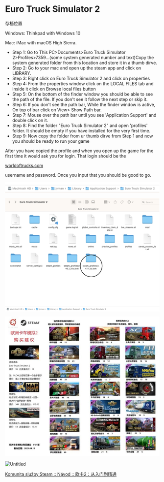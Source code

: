 # Euro Truck Simulator 2

存档位置

Windows: Thinkpad with Windows 10

Mac: iMac with macOS High Sierra.

- Step 1: Go to This PC>Documents>Euro Truck Simulator 2>Profiles>7359...(some system generated number and text)Copy the system generated folder from this location and store it in a thumb dirve.
- Step 2: Go to your mac and open up the steam app and click on LIBRARY.
- Step 3: Right click on Euro Truck Simulator 2 and click on properties
- Step 4: From the properties window click on the LOCAL FILES tab and inside it click on Browse local files button
- Step 5: On the bottom of the finder window you should be able to see the path of the file. If you don't see it follow the next step or skip it.
- Step 6: If you don't see the path bar, While the finder window is active, On top of bar click on View> Show Path bar.
- Step 7: Mouse over the path bar until you see 'Application Support' and double click on it.
- Step 8: Find the folder "Euro Truck Simulator 2" and open 'profiles' folder. It should be empty if you have installed for the very first time.
- Step 9: Now copy the folder from ur thumb dirve from Step 1 and now you should be ready to run your game

After you have copied the profile and when you open up the game for the first time it would ask you for login. That login should be the

[worldoftrucks.com](https://steamcommunity.com/linkfilter/?url=http://worldoftrucks.com)

username and password. Once you input that you should be good to go.

![Untitled](Euro%20Truck%20Simulator%202%2076defb1eb6134941ba5c51ff3b7b8e0a/Untitled.png)

![Screenshot 2023-04-14 at 11.37.04.png](Euro%20Truck%20Simulator%202%2076defb1eb6134941ba5c51ff3b7b8e0a/Screenshot_2023-04-14_at_11.37.04.png)

![Untitled](Euro%20Truck%20Simulator%202%2076defb1eb6134941ba5c51ff3b7b8e0a/Untitled%201.png)

![Untitled](Euro%20Truck%20Simulator%202%2076defb1eb6134941ba5c51ff3b7b8e0a/Untitled%202.png)

[Komunita služby Steam :: Návod :: 欧卡2：从入门到精通](https://www.notion.so/Komunita-slu-by-Steam-N-vod-2-7a898df174524fa3867f291baf3e4e17?pvs=21)